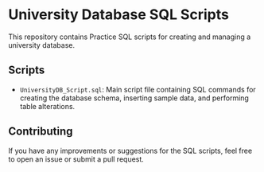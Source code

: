 # University Database SQL Scripts

This repository contains Practice SQL scripts for creating and managing a university database.

## Scripts

- `UniversityDB_Script.sql`: Main script file containing SQL commands for creating the database schema, inserting sample data, and performing table alterations.


## Contributing

If you have any improvements or suggestions for the SQL scripts, feel free to open an issue or submit a pull request.

